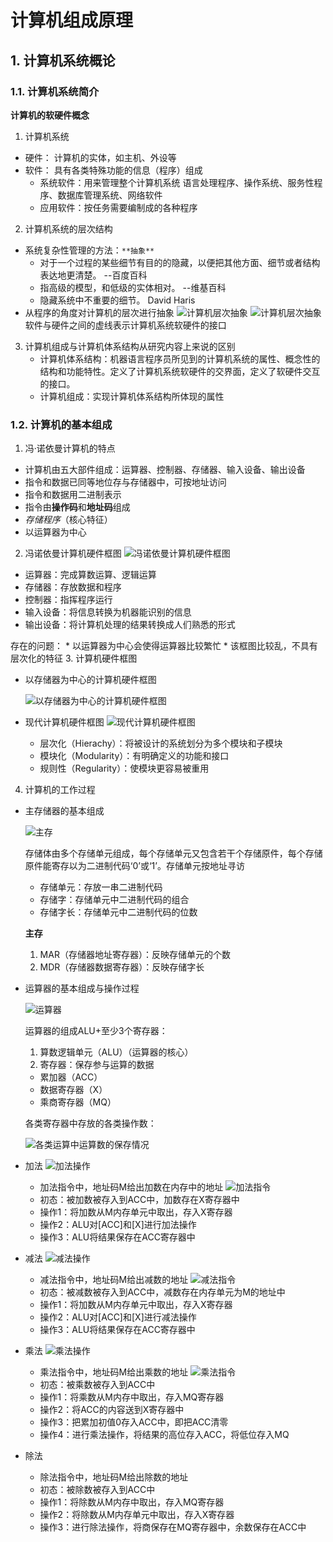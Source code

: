 # 计算机组成原理

## 1. 计算机系统概论

### 1.1. 计算机系统简介

**计算机的软硬件概念**

1. 计算机系统
* 硬件： 计算机的实体，如主机、外设等
* 软件： 具有各类特殊功能的信息（程序）组成
  * 系统软件：用来管理整个计算机系统
     语言处理程序、操作系统、服务性程序、数据库管理系统、网络软件 
  * 应用软件：按任务需要编制成的各种程序
2. 计算机系统的层次结构
* 系统复杂性管理的方法：``**抽象**``
  * 对于一个过程的某些细节有目的的隐藏，以便把其他方面、细节或者结构表达地更清楚。 --百度百科
  * 指高级的模型，和低级的实体相对。 --维基百科
  * 隐藏系统中不重要的细节。 David Haris
* 从程序的角度对计算机的层次进行抽象
    ![计算机层次抽象](./Pictures/计算机层次抽象（1）.png)
    ![计算机层次抽象](Pictures/计算机层次抽象（2）.png)
    软件与硬件之间的虚线表示计算机系统软硬件的接口
3. 计算机组成与计算机体系结构从研究内容上来说的区别 
   * 计算机体系结构：机器语言程序员所见到的计算机系统的属性、概念性的结构和功能特性。定义了计算机系统软硬件的交界面，定义了软硬件交互的接口。
   * 计算机组成：实现计算机体系结构所体现的属性

### 1.2. 计算机的基本组成

1. 冯·诺依曼计算机的特点
* 计算机由五大部件组成：运算器、控制器、存储器、输入设备、输出设备
* 指令和数据已同等地位存与存储器中，可按地址访问
* 指令和数据用二进制表示
* 指令由**操作码**和**地址码**组成
* *存储程序*（核心特征）
* 以运算器为中心
2. 冯诺依曼计算机硬件框图
  ![冯诺依曼计算机硬件框图](./Pictures/冯诺依曼计算机硬件框图.png)
  * 运算器：完成算数运算、逻辑运算
  * 存储器：存放数据和程序
  * 控制器：指挥程序运行
  * 输入设备：将信息转换为机器能识别的信息
  * 输出设备：将计算机处理的结果转换成人们熟悉的形式

  存在的问题：
    * 以运算器为中心会使得运算器比较繁忙
    * 该框图比较乱，不具有层次化的特征
3. 计算机硬件框图
  * 以存储器为中心的计算机硬件框图
  
    ![以存储器为中心的计算机硬件框图](./Pictures/以存储器为中心的计算机硬件框图.png)
  * 现代计算机硬件框图
    ![现代计算机硬件框图](./Pictures/现代计算机硬件框图.png) 
    * 层次化（Hierachy）：将被设计的系统划分为多个模块和子模块
    * 模块化（Modularity）：有明确定义的功能和接口
    * 规则性（Regularity）：使模块更容易被重用
4. 计算机的工作过程
* 主存储器的基本组成
  
  ![主存](./Pictures/主存.png)

  存储体由多个存储单元组成，每个存储单元又包含若干个存储原件，每个存储原件能寄存以为二进制代码‘0’或‘1’。存储单元按地址寻访

  * 存储单元：存放一串二进制代码
  * 存储字：存储单元中二进制代码的组合
  * 存储字长：存储单元中二进制代码的位数
  
  **主存**

   1. MAR（存储器地址寄存器）：反映存储单元的个数
   2. MDR（存储器数据寄存器）：反映存储字长

* 运算器的基本组成与操作过程
  
  ![运算器](./Pictures/运算器.png) 

  运算器的组成ALU+至少3个寄存器：

  1. 算数逻辑单元（ALU）（运算器的核心）
  2. 寄存器：保存参与运算的数据
    * 累加器（ACC）
    * 数据寄存器（X）
    * 乘商寄存器（MQ）
  
  各类寄存器中存放的各类操作数：

  ![各类运算中运算数的保存情况](./Pictures/各类运算中运算数的保存情况.png)

* 加法
  ![加法操作](./Pictures/加法操作.png)
   * 加法指令中，地址码M给出加数在内存中的地址
     ![加法指令](./Pictures/加法指令.png) 
   * 初态：被加数被存入到ACC中，加数存在X寄存器中
   * 操作1：将加数从M内存单元中取出，存入X寄存器
   * 操作2：ALU对[ACC]和[X]进行加法操作
   * 操作3：ALU将结果保存在ACC寄存器中

* 减法
  ![减法操作](./Pictures/减法操作.png)
  * 减法指令中，地址码M给出减数的地址
    ![减法指令](./Pictures/减法指令.png) 
  * 初态：被减数被存入到ACC中，减数存在内存单元为M的地址中
  * 操作1：将加数从M内存单元中取出，存入X寄存器
  * 操作2：ALU对[ACC]和[X]进行减法操作
  * 操作3：ALU将结果保存在ACC寄存器中

* 乘法
  ![乘法操作](./Pictures/乘法操作.png)
  * 乘法指令中，地址码M给出乘数的地址
    ![乘法指令](./Pictures/乘法指令.png)
  * 初态：被乘数被存入到ACC中
  * 操作1：将乘数从M内存中取出，存入MQ寄存器 
  * 操作2：将ACC的内容送到X寄存器中
  * 操作3：把累加初值0存入ACC中，即把ACC清零
  * 操作4：进行乘法操作，将结果的高位存入ACC，将低位存入MQ

* 除法
  * 除法指令中，地址码M给出除数的地址
  * 初态：被除数被存入到ACC中
  * 操作1：将除数从M内存中取出，存入MQ寄存器 
  * 操作2：将除数从M内存单元中取出，存入X寄存器
  * 操作3：进行除法操作，将商保存在MQ寄存器中，余数保存在ACC中
